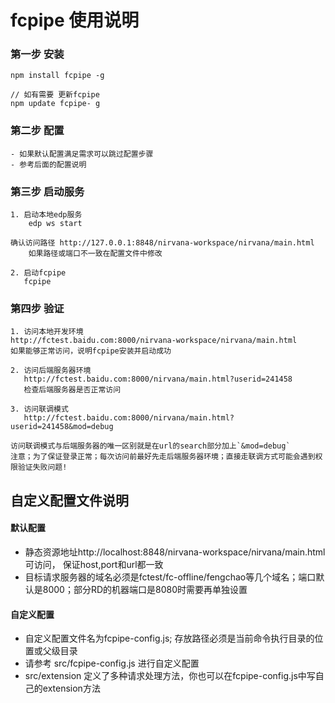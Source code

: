 # fcpipe 使用说明

### 第一步 安装

    npm install fcpipe -g
    
    // 如有需要 更新fcpipe
    npm update fcpipe- g

### 第二步 配置

    - 如果默认配置满足需求可以跳过配置步骤
    - 参考后面的配置说明


### 第三步 启动服务

    1. 启动本地edp服务
        edp ws start
        
    确认访问路径 http://127.0.0.1:8848/nirvana-workspace/nirvana/main.html
        如果路径或端口不一致在配置文件中修改
        
    2. 启动fcpipe
       fcpipe

 
### 第四步 验证

    1. 访问本地开发环境
    http://fctest.baidu.com:8000/nirvana-workspace/nirvana/main.html
    如果能够正常访问，说明fcpipe安装并启动成功
     
    2. 访问后端服务器环境
       http://fctest.baidu.com:8000/nirvana/main.html?userid=241458
       检查后端服务器是否正常访问
     
    3. 访问联调模式
       http://fctest.baidu.com:8000/nirvana/main.html?userid=241458&mod=debug
     
    访问联调模式与后端服务器的唯一区别就是在url的search部分加上`&mod=debug`
    注意；为了保证登录正常；每次访问前最好先走后端服务器环境；直接走联调方式可能会遇到权限验证失败问题!


## 自定义配置文件说明

#### 默认配置
- 静态资源地址http://localhost:8848/nirvana-workspace/nirvana/main.html可访问， 保证host,port和url都一致
- 目标请求服务器的域名必须是fctest/fc-offline/fengchao等几个域名；端口默认是8000；部分RD的机器端口是8080时需要再单独设置

#### 自定义配置
- 自定义配置文件名为fcpipe-config.js; 存放路径必须是当前命令执行目录的位置或父级目录
- 请参考 src/fcpipe-config.js 进行自定义配置
- src/extension 定义了多种请求处理方法，你也可以在fcpipe-config.js中写自己的extension方法